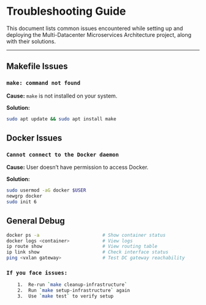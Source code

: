 # Troubleshooting Guide

This document lists common issues encountered while setting up and deploying the Multi-Datacenter Microservices Architecture project, along with their solutions.

---

## Makefile Issues 

### `make: command not found`
**Cause:** `make` is not installed on your system.

**Solution:**
```bash
sudo apt update && sudo apt install make
```

## Docker Issues 

### `Cannot connect to the Docker daemon`
**Cause:** User doesn’t have permission to access Docker.

**Solution:**
```bash
sudo usermod -aG docker $USER
newgrp docker
sudo init 6
```

## General Debug

```bash
docker ps -a                       # Show container status
docker logs <container>            # View logs
ip route show                      # View routing table
ip link show                       # Check interface status
ping <vxlan gateway>               # Test DC gateway reachability
```

### `If you face issues:`
```bash
	1.	Re-run `make cleanup-infrastructure`
	2.	Run `make setup-infrastructure` again
	3.	Use `make test` to verify setup
```